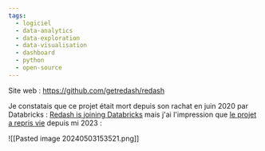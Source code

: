 ```yaml
---
tags:
  - logiciel
  - data-analytics
  - data-exploration
  - data-visualisation
  - dashboard
  - python
  - open-source
---
```

Site web : https://github.com/getredash/redash

Je constatais que ce projet était mort depuis son rachat en juin 2020 par Databricks : [Redash is joining Databricks](http://web.archive.org/web/20200717104636/https://blog.redash.io/redash-joins-databricks) mais j'ai l'impression que [le projet a repris vie](https://github.com/getredash/redash/graphs/contributors) depuis mi 2023 :

![[Pasted image 20240503153521.png]]
